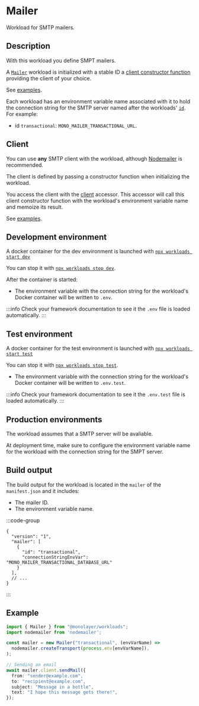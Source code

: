 # Mailer

Workload for SMTP mailers.

## Description

With this workload you define SMPT mailers.

A [`Mailer`](./../reference/api/main/classes/Mailer.md) workload is initialized with a stable ID a [client constructor function](./../reference/api/main/interfaces/DatabaseOptions.md#properties) providing the client of your choice.

See [examples](#examples).

Each workload has an environment variable name associated with it to hold the connection
string for the SMTP server named after the workloads' [`id`](./../reference/api/main/classes/Mailer.md#properties). For example:

- id `transactional`: `MONO_MAILER_TRANSACTIONAL_URL`.

## Client

You can use **any** SMTP client with the workload, although [Nodemailer](https://nodemailer.com) is recommended.

The client is defined by passing a constructor function when initializing the workload.

You access the client with the [client](./../reference/api/main/classes/Mailer.md#client) accessor. This accessor will call this client constructor function with the workload's environment variable name and memoize its result.

See [examples](#examples).

## Development environment

A docker container for the dev environment is launched with [`npx workloads start dev`](./../reference/cli/start-dev.md)

You can stop it with [`npx workloads stop dev`](./../reference/cli/stop-dev.md).

After the container is started:

- The environment variable with the connection string for the workload's Docker container
will be written to `.env`.

:::info
Check your framework documentation to see it the `.env` file is loaded automatically.
:::

## Test environment

A docker container for the test environment is launched with [`npx workloads start test`](./../reference/cli/start-test.md)

You can stop it with [`npx workloads stop test`](./../reference/cli/stop-test.md).

- The environment variable with the connection string for the workload's Docker container
will be written to `.env.test`.

:::info
Check your framework documentation to see it the `.env.test` file is loaded automatically.
:::

## Production environments

The workload assumes that a SMTP server will be avaliable.

At deployment time, make sure to configure the environment variable name for the workload
with the connection string for the SMPT server.

## Build output

The build output for the workload is located in the `mailer` of the `manifest.json`
and it includes:

- The mailer ID.
- The environment variable name.

:::code-group

```json[Mailer Workload]
{
  "version": "1",
  "mailer": [
    {
      "id": "transactional",
      "connectionStringEnvVar": "MONO_MAILER_TRANSACTIONAL_DATABASE_URL"
    }
  ],
  // ...
}
```

:::

## Example

```ts
import { Mailer } from "@monolayer/workloads";
import nodemailer from 'nodemailer';

const mailer = new Mailer("transactional", (envVarName) =>
  nodemailer.createTransport(process.env[envVarName]),
);

// Sending an email
await mailer.client.sendMail({
  from: "sender@example.com",
  to: "recipient@example.com",
  subject: "Message in a bottle",
  text: "I hope this message gets there!",
});
```
